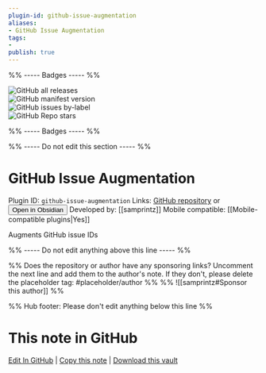 ```yaml
---
plugin-id: github-issue-augmentation
aliases:
- GitHub Issue Augmentation
tags: 
- 
publish: true
---
```


%% ----- Badges ----- %%

![GitHub all releases](https://img.shields.io/github/downloads/samprintz/obsidian-issue-augmentation-plugin/total?color=573E7A&logo=github&style=for-the-badge)   
![GitHub manifest version](https://img.shields.io/github/manifest-json/v/samprintz/obsidian-issue-augmentation-plugin?color=573E7A&logo=github&style=for-the-badge)   
![GitHub issues by-label](https://img.shields.io/github/issues/samprintz/obsidian-issue-augmentation-plugin/help%20wanted?color=573E7A&logo=github&style=for-the-badge)   
![GitHub Repo stars](https://img.shields.io/github/stars/samprintz/obsidian-issue-augmentation-plugin?color=573E7A&logo=github&style=for-the-badge)

%% ----- Badges ----- %%

%% ----- Do not edit this section ----- %%

# GitHub Issue Augmentation

Plugin ID: `github-issue-augmentation`
Links: [GitHub repository](https://github.com/samprintz/obsidian-issue-augmentation-plugin) or [<button id=HH>Open in Obsidian</button>](obsidian://show-plugin?id=github-issue-augmentation)
Developed by: [[samprintz]]
Mobile compatible: [[Mobile-compatible plugins|Yes]]

Augments GitHub issue IDs

%% ----- Do not edit anything above this line ----- %% 

%% Does the repository or author have any sponsoring links? Uncomment the next line and add them to the author's note. If they don't, please delete the placeholder tag: #placeholder/author %%
%% ![[samprintz#Sponsor this author]] %%

%% Hub footer: Please don't edit anything below this line %%

# This note in GitHub

<span class="git-footer">[Edit In GitHub](https://github.dev/obsidian-community/obsidian-hub/blob/main/02%20-%20Community%20Expansions/02.05%20All%20Community%20Expansions/Plugins/github-issue-augmentation.md "git-hub-edit-note") | [Copy this note](https://raw.githubusercontent.com/obsidian-community/obsidian-hub/main/02%20-%20Community%20Expansions/02.05%20All%20Community%20Expansions/Plugins/github-issue-augmentation.md "git-hub-copy-note") | [Download this vault](https://github.com/obsidian-community/obsidian-hub/archive/refs/heads/main.zip "git-hub-download-vault") </span>
